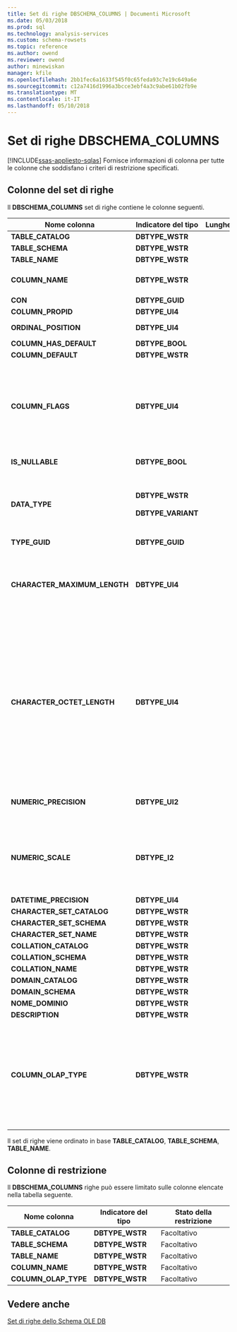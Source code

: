 ```yaml
---
title: Set di righe DBSCHEMA_COLUMNS | Documenti Microsoft
ms.date: 05/03/2018
ms.prod: sql
ms.technology: analysis-services
ms.custom: schema-rowsets
ms.topic: reference
ms.author: owend
ms.reviewer: owend
author: minewiskan
manager: kfile
ms.openlocfilehash: 2bb1fec6a1633f545f0c65feda93c7e19c649a6e
ms.sourcegitcommit: c12a7416d1996a3bcce3ebf4a3c9abe61b02fb9e
ms.translationtype: MT
ms.contentlocale: it-IT
ms.lasthandoff: 05/10/2018
---
```

# <a name="dbschemacolumns-rowset"></a>Set di righe DBSCHEMA_COLUMNS
[!INCLUDE[ssas-appliesto-sqlas](../../../includes/ssas-appliesto-sqlas.md)]
  Fornisce informazioni di colonna per tutte le colonne che soddisfano i criteri di restrizione specificati.  
  
## <a name="rowset-columns"></a>Colonne del set di righe  
 Il **DBSCHEMA_COLUMNS** set di righe contiene le colonne seguenti.  
  
|Nome colonna|Indicatore del tipo|Lunghezza|Description|  
|-----------------|--------------------|------------|-----------------|  
|**TABLE_CATALOG**|**DBTYPE_WSTR**||Nome del database.|  
|**TABLE_SCHEMA**|**DBTYPE_WSTR**||Non supportato.|  
|**TABLE_NAME**|**DBTYPE_WSTR**||Nome del cubo.|  
|**COLUMN_NAME**|**DBTYPE_WSTR**||Nome della gerarchia dell'attributo o della misura.|  
|**CON**|**DBTYPE_GUID**||Non supportato.|  
|**COLUMN_PROPID**|**DBTYPE_UI4**||Non supportato.|  
|**ORDINAL_POSITION**|**DBTYPE_UI4**||Posizione della colonna a partire da 1.|  
|**COLUMN_HAS_DEFAULT**|**DBTYPE_BOOL**||Non supportato.|  
|**COLUMN_DEFAULT**|**DBTYPE_WSTR**||Non supportato.|  
|**COLUMN_FLAGS**|**DBTYPE_UI4**||Oggetto **DBCOLUMNFLAGS** maschera di bit che indica le proprietà delle colonne. Vedere la sezione 'Tipo enumerato DBCOLUMNFLAGS' in [IColumnsInfo:: GetColumnInfo](http://msdn2.microsoft.com/library/ms722704.aspx)|  
|**IS_NULLABLE**|**DBTYPE_BOOL**||Restituisce sempre **false**.|  
|**DATA_TYPE**|**DBTYPE_WSTR**<br /><br /> **DBTYPE_VARIANT**||Tipo di dati della colonna. Viene restituita una stringa per le colonne della dimensione e un tipo di dati Variant per le misure.|  
|**TYPE_GUID**|**DBTYPE_GUID**||Non supportato.|  
|**CHARACTER_MAXIMUM_LENGTH**|**DBTYPE_UI4**||Lunghezza massima possibile di un valore all'interno della colonna.<br /><br /> Viene recuperata dal **DataSize** proprietà il **DataItem**.|  
|**CHARACTER_OCTET_LENGTH**|**DBTYPE_UI4**||Lunghezza massima possibile di un valore all'interno della colonna, in byte, per colonne di tipo character o binary.<br /><br /> Un valore pari a zero (0) indica che la colonna non dispone di una lunghezza massima.<br /><br /> **NULL** verranno restituite per le colonne che non restituiscono i tipi di dati binary o character.|  
|**NUMERIC_PRECISION**|**DBTYPE_UI2**||La precisione massima della colonna per i dati numerici tipi diversi da **DBTYPE_VARNUMERIC**.|  
|**NUMERIC_SCALE**|**DBTYPE_I2**||Il numero di cifre a destra del separatore decimale per **DBTYPE_DECIMAL**, **DBTYPE_NUMERIC**, **DBTYPE_VARNUMERIC**. In caso contrario, si tratta **NULL**.|  
|**DATETIME_PRECISION**|**DBTYPE_UI4**||Non supportato.|  
|**CHARACTER_SET_CATALOG**|**DBTYPE_WSTR**||Non supportato.|  
|**CHARACTER_SET_SCHEMA**|**DBTYPE_WSTR**||Non supportato.|  
|**CHARACTER_SET_NAME**|**DBTYPE_WSTR**||Non supportato.|  
|**COLLATION_CATALOG**|**DBTYPE_WSTR**||Non supportato.|  
|**COLLATION_SCHEMA**|**DBTYPE_WSTR**||Non supportato.|  
|**COLLATION_NAME**|**DBTYPE_WSTR**||Non supportato.|  
|**DOMAIN_CATALOG**|**DBTYPE_WSTR**||Non supportato.|  
|**DOMAIN_SCHEMA**|**DBTYPE_WSTR**||Non supportato.|  
|**NOME_DOMINIO**|**DBTYPE_WSTR**||Non supportato.|  
|**DESCRIPTION**|**DBTYPE_WSTR**||Non supportato.|  
|**COLUMN_OLAP_TYPE**|**DBTYPE_WSTR**||Tipo OLAP dell'oggetto.<br /><br /> **MISURA** indica l'oggetto è una misura.<br /><br /> **ATTRIBUTO** indica l'oggetto è un attributo della dimensione.<br /><br /> **SCHEMA** indica l'oggetto è una colonna in uno schema.|  
  
 Il set di righe viene ordinato in base **TABLE_CATALOG**, **TABLE_SCHEMA**, **TABLE_NAME**.  
  
## <a name="restriction-columns"></a>Colonne di restrizione  
 Il **DBSCHEMA_COLUMNS** righe può essere limitato sulle colonne elencate nella tabella seguente.  
  
|Nome colonna|Indicatore del tipo|Stato della restrizione|  
|-----------------|--------------------|-----------------------|  
|**TABLE_CATALOG**|**DBTYPE_WSTR**|Facoltativo|  
|**TABLE_SCHEMA**|**DBTYPE_WSTR**|Facoltativo|  
|**TABLE_NAME**|**DBTYPE_WSTR**|Facoltativo|  
|**COLUMN_NAME**|**DBTYPE_WSTR**|Facoltativo|  
|**COLUMN_OLAP_TYPE**|**DBTYPE_WSTR**|Facoltativo|  
  
## <a name="see-also"></a>Vedere anche  
 [Set di righe dello Schema OLE DB](../../../analysis-services/schema-rowsets/ole-db/ole-db-schema-rowsets.md)  
  
  
